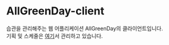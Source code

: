 # AllGreenDay-client

습관을 관리해주는 웹 어플리케이션 AllGreenDay의 클라이언트입니다.  
기획 및 스케줄은 [여기](https://www.notion.so/Solo-Project-AllGreenDay-03a4e3560321455fb286ac092b39efc2)서 관리하고 있습니다.
